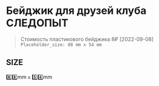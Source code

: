 # Бейджик для друзей клуба СЛЕДОПЫТ

> Стоимость пластикового бейджика 8₽ [2022-09-08] `Placeholder_size: 88 mm x 54 mm`

## SIZE

:eight::eight:mm `x` :five::four:mm
